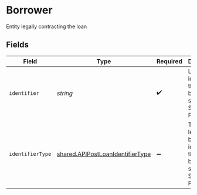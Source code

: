 # Borrower

Entity legally contracting the loan


## Fields

| Field                                                                                | Type                                                                                 | Required                                                                             | Description                                                                          |
| ------------------------------------------------------------------------------------ | ------------------------------------------------------------------------------------ | ------------------------------------------------------------------------------------ | ------------------------------------------------------------------------------------ |
| `identifier`                                                                         | *string*                                                                             | :heavy_check_mark:                                                                   | Legal identifier of the business, such as its SIRET in France.                       |
| `identifierType`                                                                     | [shared.APIPostLoanIdentifierType](../../models/shared/apipostloanidentifiertype.md) | :heavy_minus_sign:                                                                   | Type of legal business identifier of the business, such as the SIRET in France.      |